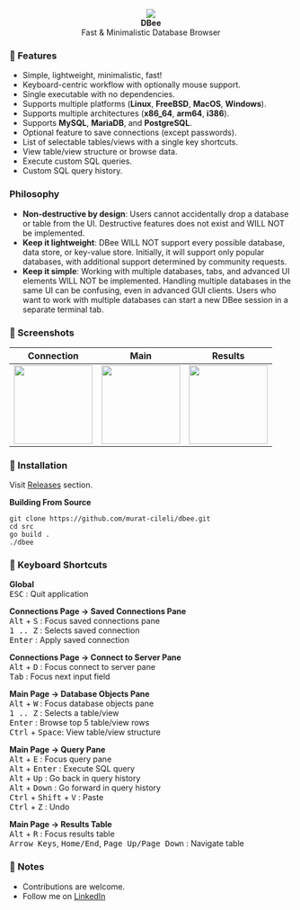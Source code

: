 <p align="center">
  <img src="https://github.com/murat-cileli/dbee/assets/6532000/8f7a7d54-0904-4296-a6bb-6836ee86a095" />
  <br>
  <strong>DBee</strong>
  <br>
  Fast & Minimalistic Database Browser
</p>

### 🐝 Features
- Simple, lightweight, minimalistic, fast!
- Keyboard-centric workflow with optionally mouse support.  
- Single executable with no dependencies.  
- Supports multiple platforms (**Linux**, **FreeBSD**, **MacOS**, **Windows**).  
- Supports multiple architectures (**x86_64**, **arm64**, **i386**).
- Supports **MySQL**, **MariaDB**, and **PostgreSQL**.  
- Optional feature to save connections (except passwords).  
- List of selectable tables/views with a single key shortcuts.  
- View table/view structure or browse data. 
- Execute custom SQL queries.  
- Custom SQL query history.

### Philosophy
* **Non-destructive by design**: Users cannot accidentally drop a database or table from the UI. Destructive features does not exist and WILL NOT be implemented.
* **Keep it lightweight**: DBee WILL NOT support every possible database, data store, or key-value store. Initially, it will support only popular databases, with additional support determined by community requests.
* **Keep it simple**: Working with multiple databases, tabs, and advanced UI elements WILL NOT be implemented. Handling multiple databases in the same UI can be confusing, even in advanced GUI clients. Users who want to work with multiple databases can start a new DBee session in a separate terminal tab.

### 🐝 Screenshots

| Connection 	| Main 	| Results 	|
|------------	|:----:	|:-------:	|
| <img src="https://github.com/murat-cileli/dbee/assets/6532000/38842b6c-54d2-4be9-9c40-f9c9f679a3d9" style="height:140px;" /> | <img src="https://github.com/murat-cileli/dbee/assets/6532000/8f178b6c-8fa1-4b19-819a-d09e924109b3" style="height:140px;" /> | <img src="https://github.com/murat-cileli/dbee/assets/6532000/c0c91f0a-61fb-4510-8b29-b796ed8ab91f" style="height:140px;" /> |

### 🐝 Installation
Visit [Releases](https://github.com/murat-cileli/dbee/releases) section.

**Building From Source**
```console
git clone https://github.com/murat-cileli/dbee.git
cd src
go build .
./dbee
```

### 🐝 Keyboard Shortcuts

**Global**  
<kbd>ESC</kbd> : Quit application

**Connections Page -> Saved Connections Pane**  
<kbd>Alt</kbd> + <kbd>S</kbd> : Focus saved connections pane  
<kbd>1 .. Z</kbd> : Selects saved connection  
<kbd>Enter</kbd> : Apply saved connection  

**Connections Page -> Connect to Server Pane**  
<kbd>Alt</kbd> + <kbd>D</kbd> : Focus connect to server pane  
<kbd>Tab</kbd> : Focus next input field  

**Main Page -> Database Objects Pane**  
<kbd>Alt</kbd> + <kbd>W</kbd> : Focus database objects pane  
<kbd>1 .. Z</kbd> : Selects a table/view  
<kbd>Enter</kbd> : Browse top 5 table/view rows  
<kbd>Ctrl</kbd> + <kbd>Space</kbd>: View table/view structure

**Main Page -> Query Pane**  
<kbd>Alt</kbd> + <kbd>E</kbd> : Focus query pane  
<kbd>Alt</kbd> + <kbd>Enter</kbd> : Execute SQL query  
<kbd>Alt</kbd> + <kbd>Up</kbd> : Go back in query history  
<kbd>Alt</kbd> + <kbd>Down</kbd> : Go forward in query history  
<kbd>Ctrl</kbd> + <kbd>Shift</kbd> + <kbd>V</kbd> : Paste  
<kbd>Ctrl</kbd> + <kbd>Z</kbd> : Undo  

**Main Page -> Results Table**  
<kbd>Alt</kbd> + <kbd>R</kbd> : Focus results table  
<kbd>Arrow Keys</kbd>, <kbd>Home/End</kbd>, <kbd>Page Up/Page Down</kbd> : Navigate table

### 🐝 Notes
- Contributions are welcome.
- Follow me on [LinkedIn](https://www.linkedin.com/in/murat-cileli/)
